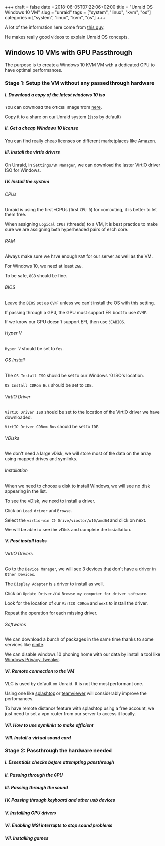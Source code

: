 +++
draft = false
date = 2018-06-05T07:22:06+02:00
title = "Unraid OS Windows 10 VM"
slug = "unraid"
tags = ["system", "linux", "kvm", "os"]
categories = ["system", "linux", "kvm", "os"]
+++

A lot of the information here come from [this guy](https://www.youtube.com/channel/UCZDfnUn74N0WeAPvMqTOrtA/featured).

He makes really good videos to explain Unraid OS concepts.

## Windows 10 VMs with GPU Passthrough

The purpose is to create a Windows 10 KVM VM with a dedicated GPU to have optimal performances.

### Stage 1: Setup the VM without any passed through hardware

##### I. Download a copy of the latest windows 10 iso

You can download the official image from [here](https://www.microsoft.com/en-us/software-download/windows10).

Copy it to a share on our Unraid system (`isos` by default)

##### II. Get a cheap Windows 10 license

You can find really cheap licenses on different marketplaces like Amazon.

##### III. Install the virtio drivers

On Unraid, in `Settings/VM Manager`, we can download the laster VirtIO driver ISO for Windows.

##### IV. Install the system

###### CPUs

Unraid is using the first vCPUs (first `CPU 0`) for computing, it is better to let them free.

When assigning `Logical CPUs` (threads) to a VM, it is best practice to make sure we are assigning both hyperheaded pairs of each core.

###### RAM

Always make sure we have enough `RAM` for our server as well as the VM.

For Windows 10, we need at least `2GB`.

To be safe, `8GB` should be fine.

###### BIOS

Leave the `BIOS` set as `OVMF` unless we can't install the OS with this setting.

If passing through a GPU, the GPU must support EFI boot to use `OVMF`.

If we know our GPU doesn't support EFI, then use `SEABIOS`.

###### Hyper V

`Hyper V` should be set to `Yes`.

###### OS Install

The `OS Install ISO` should be set to our Windows 10 ISO's location.

`OS Install CDRom Bus` should be set to `IDE`.

######  VirtIO Driver

`VirtIO Driver ISO` should be set to the location of the VirtIO driver we have downloaded.

`VirtIO Driver CDRom Bus` should be set to `IDE`.

###### VDisks

We don't need a large vDisk, we will store most of the data on the array using mapped drives and symlinks.

###### Installation

When we need to choose a disk to install Windows, we will see no disk appearing in the list.

To see the vDisk, we need to install a driver.

Click on `Load driver` and `Browse`.

Select the `virtio-win CD Drive/viostor/w10/amd64` and click on next.

We will be able to see the vDisk and complete the installation.

##### V. Post install tasks

###### VirtIO Drivers

Go to the `Device Manager`, we will see 3 devices that don't have a driver in `Other Devices`.

The `Display Adapter` is a driver to install as well.

Click on `Update Driver` and `Browse my computer for driver software`.

Look for the location of our `VirtIO CDRom` and `next` to install the driver.

Repeat the operation for each missing driver.

###### Softwares

We can download a bunch of packages in the same time thanks to some services like [ninite](https://ninite.com/).

We can disable windows 10 phoning home with our data by install a tool like [Windows Privacy Tweaker](https://www.phrozen.io/freeware/windows-privacy-tweaker/).

##### VI. Remote connection to the VM

VLC is used by default on Unraid. It is not the most performant one.

Using one like [splashtop](https://www.splashtop.com/) or [teamviewer](https://www.teamviewer.com/en/) will considerably improve the perfomances.

To have remote distance feature with splashtop using a free account, we just need to set a vpn router from our server to access it locally.

##### VII. How to use symlinks to make efficient

##### VIII. Install a virtual sound card

### Stage 2: Passthrough the hardware needed

##### I. Essentials checks before attempting passthrough

##### II. Passing through the GPU

##### III. Passing through the sound

##### IV. Passing through keyboard and other usb devices

##### V. Installing GPU drivers

##### VI. Enabling MSI interrupts to stop sound problems

##### VII. Installing games
